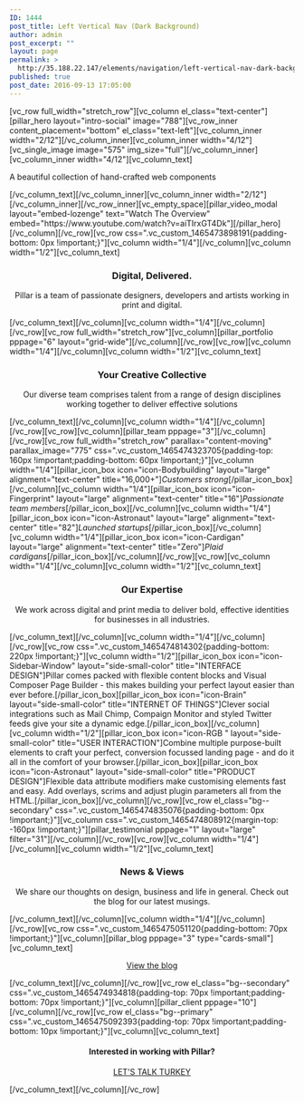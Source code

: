 ```yaml
---
ID: 1444
post_title: Left Vertical Nav (Dark Background)
author: admin
post_excerpt: ""
layout: page
permalink: >
  http://35.188.22.147/elements/navigation/left-vertical-nav-dark-background/
published: true
post_date: 2016-09-13 17:05:00
---
```

[vc_row full_width="stretch_row"][vc_column el_class="text-center"][pillar_hero layout="intro-social" image="788"][vc_row_inner content_placement="bottom" el_class="text-left"][vc_column_inner width="2/12"][/vc_column_inner][vc_column_inner width="4/12"][vc_single_image image="575" img_size="full"][/vc_column_inner][vc_column_inner width="4/12"][vc_column_text]
<p class="lead">A beautiful collection of
hand-crafted web components</p>
[/vc_column_text][/vc_column_inner][vc_column_inner width="2/12"][/vc_column_inner][/vc_row_inner][vc_empty_space][pillar_video_modal layout="embed-lozenge" text="Watch The Overview" embed="https://www.youtube.com/watch?v=aiTIrxGT4Dk"][/pillar_hero][/vc_column][/vc_row][vc_row css=".vc_custom_1465473898191{padding-bottom: 0px !important;}"][vc_column width="1/4"][/vc_column][vc_column width="1/2"][vc_column_text]
<h3 style="text-align: center;">Digital, Delivered.</h3>
<p class="lead" style="text-align: center;">Pillar is a team of passionate designers, developers and artists working in print and digital.</p>
[/vc_column_text][/vc_column][vc_column width="1/4"][/vc_column][/vc_row][vc_row full_width="stretch_row"][vc_column][pillar_portfolio pppage="6" layout="grid-wide"][/vc_column][/vc_row][vc_row][vc_column width="1/4"][/vc_column][vc_column width="1/2"][vc_column_text]
<h3 style="text-align: center;">Your Creative Collective</h3>
<p class="lead" style="text-align: center;">Our diverse team comprises talent from a range of design disciplines working together to deliver effective solutions</p>
[/vc_column_text][/vc_column][vc_column width="1/4"][/vc_column][/vc_row][vc_row][vc_column][pillar_team pppage="3"][/vc_column][/vc_row][vc_row full_width="stretch_row" parallax="content-moving" parallax_image="775" css=".vc_custom_1465474323705{padding-top: 160px !important;padding-bottom: 60px !important;}"][vc_column width="1/4"][pillar_icon_box icon="icon-Bodybuilding" layout="large" alignment="text-center" title="16,000+"]<em>Customers strong</em>[/pillar_icon_box][/vc_column][vc_column width="1/4"][pillar_icon_box icon="icon-Fingerprint" layout="large" alignment="text-center" title="16"]<em>Passionate team members</em>[/pillar_icon_box][/vc_column][vc_column width="1/4"][pillar_icon_box icon="icon-Astronaut" layout="large" alignment="text-center" title="82"]<em>Launched startups</em>[/pillar_icon_box][/vc_column][vc_column width="1/4"][pillar_icon_box icon="icon-Cardigan" layout="large" alignment="text-center" title="Zero"]<em>Plaid cardigans</em>[/pillar_icon_box][/vc_column][/vc_row][vc_row][vc_column width="1/4"][/vc_column][vc_column width="1/2"][vc_column_text]
<h3 style="text-align: center;">Our Expertise</h3>
<p class="lead" style="text-align: center;">We work across digital and print media to deliver bold, effective identities for businesses in all industries.</p>
[/vc_column_text][/vc_column][vc_column width="1/4"][/vc_column][/vc_row][vc_row css=".vc_custom_1465474814302{padding-bottom: 220px !important;}"][vc_column width="1/2"][pillar_icon_box icon="icon-Sidebar-Window" layout="side-small-color" title="INTERFACE DESIGN"]Pillar comes packed with flexible content blocks and Visual Composer Page Builder - this makes building your perfect layout easier than ever before.[/pillar_icon_box][pillar_icon_box icon="icon-Brain" layout="side-small-color" title="INTERNET OF THINGS"]Clever social integrations such as Mail Chimp, Compaign Monitor and styled Twitter feeds give your site a dynamic edge.[/pillar_icon_box][/vc_column][vc_column width="1/2"][pillar_icon_box icon="icon-RGB " layout="side-small-color" title="USER INTERACTION"]Combine multiple purpose-built elements to craft your perfect, conversion focussed landing page - and do it all in the comfort of your browser.[/pillar_icon_box][pillar_icon_box icon="icon-Astronaut" layout="side-small-color" title="PRODUCT DESIGN"]Flexible data attribute modifiers make customising elements fast and easy. Add overlays, scrims and adjust plugin parameters all from the HTML.[/pillar_icon_box][/vc_column][/vc_row][vc_row el_class="bg--secondary" css=".vc_custom_1465474835076{padding-bottom: 0px !important;}"][vc_column css=".vc_custom_1465474808912{margin-top: -160px !important;}"][pillar_testimonial pppage="1" layout="large" filter="31"][/vc_column][/vc_row][vc_row][vc_column width="1/4"][/vc_column][vc_column width="1/2"][vc_column_text]
<h3 style="text-align: center;">News &amp; Views</h3>
<p class="lead" style="text-align: center;">We share our thoughts on design, business and life in general. Check out the blog for our latest musings.</p>
[/vc_column_text][/vc_column][vc_column width="1/4"][/vc_column][/vc_row][vc_row css=".vc_custom_1465475051120{padding-bottom: 70px !important;}"][vc_column][pillar_blog pppage="3" type="cards-small"][vc_column_text]
<p style="text-align: center;"><a class="btn" href="#"><span class="btn__text">View the blog</span></a></p>
[/vc_column_text][/vc_column][/vc_row][vc_row el_class="bg--secondary" css=".vc_custom_1465474934818{padding-top: 70px !important;padding-bottom: 70px !important;}"][vc_column][pillar_client pppage="10"][/vc_column][/vc_row][vc_row el_class="bg--primary" css=".vc_custom_1465475092393{padding-top: 70px !important;padding-bottom: 10px !important;}"][vc_column][vc_column_text]
<h4 style="text-align: center;">Interested in working with Pillar?</h4>
<p style="text-align: center;"><a class="btn btn--sm" href="#"><span class="btn__text">LET'S TALK TURKEY</span></a></p>
[/vc_column_text][/vc_column][/vc_row]
